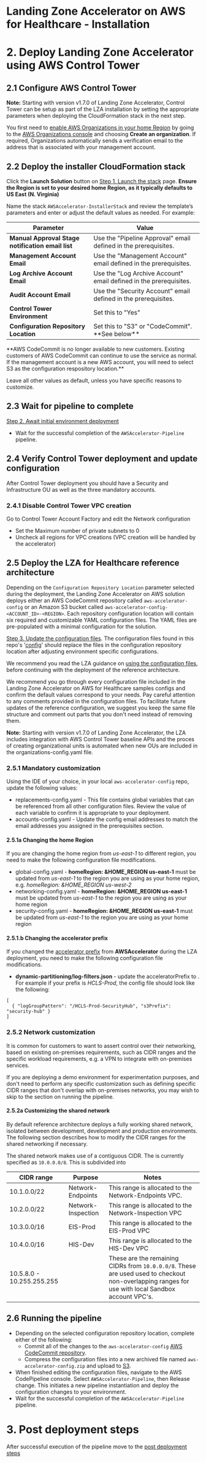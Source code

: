 # Landing Zone Accelerator on AWS for Healthcare - Installation

# 2. Deploy Landing Zone Accelerator using AWS Control Tower

## 2.1 Configure AWS Control Tower

**Note:** Starting with version v1.7.0 of Landing Zone Accelerator, Control Tower can be setup as part of the LZA installation by setting the appropriate parameters when deploying the CloudFormation stack in the next step.

You first need to [enable AWS Organizations in your home Region](https://docs.aws.amazon.com/organizations/latest/userguide/orgs_manage_org_create.html) by going to the [AWS Organizations console](https://console.aws.amazon.com/organizations/v2) and choosing **Create an organization**. If required, Organizations automatically sends a verification email to the address that is associated with your management account.

## 2.2 Deploy the installer CloudFormation stack

Click the **Launch Solution** button on [Step 1. Launch the stack](https://docs.aws.amazon.com/solutions/latest/landing-zone-accelerator-on-aws/step-1.-launch-the-stack.html) page. **Ensure the Region is set to your desired home Region, as it typically defaults to US East (N. Virginia)**

Name the stack `AWSAccelerator-InstallerStack` and review the template’s parameters and enter or adjust the default values as needed. For example:

| Parameter                                         | Value                                                             |
| ------------------------------------------------- | ----------------------------------------------------------------- |
| **Manual Approval Stage notification email list** | Use the "Pipeline Approval" email defined in the prerequisites.   |
| **Management Account Email**                      | Use the "Management Account" email defined in the prerequisites.  |
| **Log Archive Account Email**                     | Use the "Log Archive Account" email defined in the prerequisites. |
| **Audit Account Email**                           | Use the "Security Account" email defined in the prerequisites.    |
| **Control Tower Environment**                     | Set this to "Yes"                                                 |
| **Configuration Repository Location**             | Set this to "S3" or "CodeCommit". \*\*See below\*\*               |

\*\*AWS CodeCommit is no longer available to new customers. Existing customers of AWS CodeCommit can continue to use the service as normal. If the management account is a new AWS account, you will need to select S3 as the configuration respository location.\*\*

Leave all other values as default, unless you have specific reasons to customize.

## 2.3 Wait for pipeline to complete

[Step 2. Await initial environment deployment](https://docs.aws.amazon.com/solutions/latest/landing-zone-accelerator-on-aws/step-2.-await-initial-environment-deployment.html)

- Wait for the successful completion of the `AWSAccelerator-Pipeline` pipeline.

## 2.4 Verify Control Tower deployment and update configuration

After Control Tower deployment you should have a Security and Infrastructure OU as well as the three mandatory accounts.

### 2.4.1 Disable Control Tower VPC creation

Go to Control Tower Account Factory and edit the Network configuration

- Set the Maximum number of private subnets to 0
- Uncheck all regions for VPC creations (VPC creation will be handled by the accelerator)

## 2.5 Deploy the LZA for Healthcare reference architecture

Depending on the `Configuration Repository Location` parameter selected during the deployment, the Landing Zone Accelerator on AWS solution deploys either an AWS CodeCommit repository called `aws-accelerator-config` or an Amazon S3 bucket called `aws-accelerator-config-<ACCOUNT_ID>-<REGION>`. Each repository configuration location will contain six required and customizable YAML configuration files. The YAML files are pre-populated with a minimal configuration for the solution.

[Step 3. Update the configuration files](https://docs.aws.amazon.com/solutions/latest/landing-zone-accelerator-on-aws/step-3.-update-the-configuration-files.html). The configuration files found in this repo's '[config](./config/)' should replace the files in the configuration repository location after adjusting environment specific configurations.

We recommend you read the LZA guidance on [using the configuration files](https://docs.aws.amazon.com/solutions/latest/landing-zone-accelerator-on-aws/using-configuration-files.html), before continuing with the deployment of the reference architecture.

We recommend you go through every configuration file included in the Landing Zone Accelerator on AWS for Healthcare samples configs and confirm the default values correspond to your needs. Pay careful attention to any comments provided in the configuration files. To facilitate future updates of the reference configuration, we suggest you keep the same file structure and comment out parts that you don't need instead of removing them.

**Note:** Starting with version v1.7.0 of Landing Zone Accelerator, the LZA includes integration with AWS Control Tower baseline APIs and the proces of creating organizational units is automated when new OUs are included in the organizations-config.yaml file.

### 2.5.1 Mandatory customization

Using the IDE of your choice, in your local `aws-accelerator-config` repo, update the following values:

- replacements-config.yaml - This file contains global variables that can be referenced from all other configuration files. Review the value of each variable to confirm it is appropriate to your deployment.
- accounts-config.yaml - Update the config email addresses to match the email addresses you assigned in the prerequisites section.

#### 2.5.1a Changing the home Region

If you are changing the home region from _us-east-1_ to different region, you need to make the following configuration file modifications.

- global-config.yaml - **homeRegion: &HOME_REGION us-east-1** must be updated from _us-east-1_ to the region you are using as your home region, e.g. _homeRegion: &HOME_REGION us-west-2_
- networking-config.yaml - **homeRegion: &HOME_REGION us-east-1** must be updated from _us-east-1_ to the region you are using as your home region
- security-config.yaml - **homeRegion: &HOME_REGION us-east-1** must be updated from _us-east-1_ to the region you are using as your home region

#### 2.5.1.b Changing the accelerator prefix

If you changed the [accelerator prefix](https://docs.aws.amazon.com/solutions/latest/landing-zone-accelerator-on-aws/step-1.-launch-the-stack.html) from **AWSAccelerator** during the LZA deployment, you need to make the following configuration file modifications.

- **dynamic-partitioning/log-filters.json** - update the acceleratorPrefix to _<custom prefix>_. For example if your prefix is _HCLS-Prod_, the config file should look like the following:

```
[
  { "logGroupPattern": "/HCLS-Prod-SecurityHub", "s3Prefix": "security-hub" }
]
```

### 2.5.2 Network customization

It is common for customers to want to assert control over their networking, based on existing on-premises requirements, such as CIDR ranges and the specific workload requirements, e.g. a VPN to integrate with on-premises services.

If you are deploying a demo environment for experimentation purposes, and don't need to perform any specific customization such as defining specific CIDR ranges that don't overlap with on-premises networks, you may wish to skip to the section on running the pipeline.

#### 2.5.2a Customizing the shared network

By default reference architecture deploys a fully working shared network, isolated between development, development and production environments. The following section describes how to modify the CIDR ranges for the shared networking if necessary.

The shared network makes use of a contiguous CIDR. The is currently specified as `10.0.0.0/8`. This is subdivided into

| CIDR range                | Purpose            | Notes                                                                                                                                             |
| ------------------------- | ------------------ | ------------------------------------------------------------------------------------------------------------------------------------------------- |
| 10.1.0.0/22               | Network-Endpoints  | This range is allocated to the Network-Endpoints VPC.                                                                                             |
| 10.2.0.0/22               | Network-Inspection | This range is allocated to the Network-Inspection VPC                                                                                             |
| 10.3.0.0/16               | EIS-Prod           | This range is allocated to the EIS-Prod VPC                                                                                                       |
| 10.4.0.0/16               | HIS-Dev            | This range is allocated to the HIS-Dev VPC                                                                                                        |
| 10.5.8.0 - 10.255.255.255 |                    | These are the remaining CIDRs from `10.0.0.0/8`. These are used used to checkout non-overlapping ranges for use with local Sandbox account VPC's. |

## 2.6 Running the pipeline

- Depending on the selected configuration repository location, complete either of the following:
  - Commit all of the changes to the `aws-accelerator-config` [AWS CodeCommit repository](https://docs.aws.amazon.com/solutions/latest/landing-zone-accelerator-on-aws/step-3.-update-the-configuration-files.html#using-codecommit).
  - Compress the configuration files into a new archived file named `aws-accelerator-config.zip` and upload to [S3](https://docs.aws.amazon.com/solutions/latest/landing-zone-accelerator-on-aws/step-3.-update-the-configuration-files.html#using-s3).
- When finished editing the configuration files, navigate to the AWS CodePipeline console. Select `AWSAccelerator-Pipeline`, then Release change. This initiates a new pipeline instantiation and deploy the configuration changes to your environment.
- Wait for the successful completion of the `AWSAccelerator-Pipeline` pipeline.

# 3. Post deployment steps

After successful execution of the pipeline move to the [post deployment steps](3-post-deployment.md)
